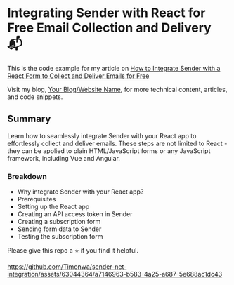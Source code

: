 # Integrating Sender with React for Free Email Collection and Delivery :mailbox_with_mail:

This is the code example for my article on
[How to Integrate Sender with a React Form to Collect and Deliver Emails for Free](https://timonwa.com/blog/integrate-sender-with-react-form)

Visit my blog, [Your Blog/Website Name](https://timonwa.com/blog), for more
technical content, articles, and code snippets.

## Summary

Learn how to seamlessly integrate Sender with your React app to effortlessly
collect and deliver emails. These steps are not limited to React - they can be
applied to plain HTML/JavaScript forms or any JavaScript framework, including
Vue and Angular.

### Breakdown

- Why integrate Sender with your React app?
- Prerequisites
- Setting up the React app
- Creating an API access token in Sender
- Creating a subscription form
- Sending form data to Sender
- Testing the subscription form

Please give this repo a ⭐ if you find it helpful.

https://github.com/Timonwa/sender-net-integration/assets/63044364/a7146963-b583-4a25-a687-5e688ac1dc43




